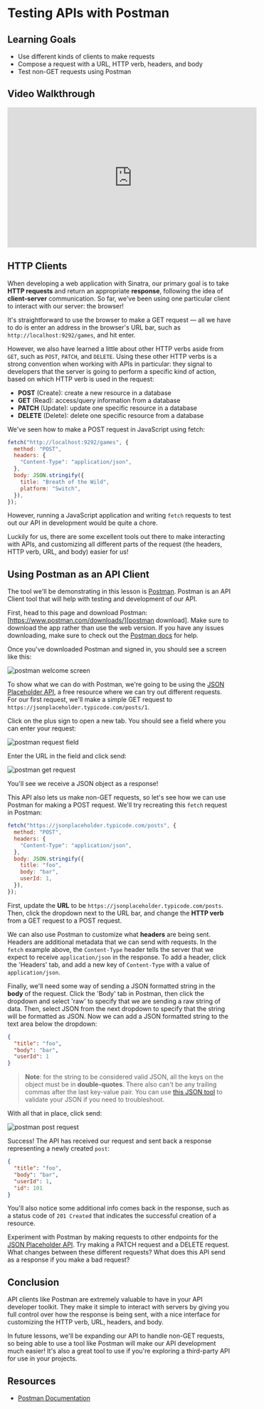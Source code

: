 # Testing APIs with Postman

## Learning Goals

- Use different kinds of clients to make requests
- Compose a request with a URL, HTTP verb, headers, and body
- Test non-GET requests using Postman

## Video Walkthrough

<iframe width="560" height="315" src="https://www.youtube.com/embed/2Uga5Dmj-dA?rel=0&amp;showinfo=0" frameborder="0" allowfullscreen></iframe>

## HTTP Clients

When developing a web application with Sinatra, our primary goal is to take
**HTTP requests** and return an appropriate **response**, following the idea of
**client-server** communication. So far, we've been using one particular client
to interact with our server: the browser!

It's straightforward to use the browser to make a GET request — all we
have to do is enter an address in the browser's URL bar, such as
`http://localhost:9292/games`, and hit enter.

However, we also have learned a little about other HTTP verbs aside from `GET`,
such as `POST`, `PATCH`, and `DELETE`. Using these other HTTP verbs is a strong
convention when working with APIs in particular: they signal to developers that
the server is going to perform a specific kind of action, based on which HTTP
verb is used in the request:

- **POST** (Create): create a new resource in a database
- **GET** (Read): access/query information from a database
- **PATCH** (Update): update one specific resource in a database
- **DELETE** (Delete): delete one specific resource from a database

We've seen how to make a POST request in JavaScript using fetch:

```js
fetch("http://localhost:9292/games", {
  method: "POST",
  headers: {
    "Content-Type": "application/json",
  },
  body: JSON.stringify({
    title: "Breath of the Wild",
    platform: "Switch",
  }),
});
```

However, running a JavaScript application and writing `fetch` requests to test
out our API in development would be quite a chore.

Luckily for us, there are some excellent tools out there to make interacting
with APIs, and customizing all different parts of the request (the headers, HTTP
verb, URL, and body) easier for us!

## Using Postman as an API Client

The tool we'll be demonstrating in this lesson is [Postman][]. Postman is an API
Client tool that will help with testing and development of our API.

First, head to this page and download Postman:
[https://www.postman.com/downloads/][postman download]. Make sure to download
the app rather than use the web version. If you have any issues downloading,
make sure to check out the [Postman docs][] for help.

Once you've downloaded Postman and signed in, you should see a screen like this:

![postman welcome screen](https://curriculum-content.s3.amazonaws.com/phase-4/testing-apis-with-postman/postman-welcome-screen.png)

To show what we can do with Postman, we're going to be using the
[JSON Placeholder API][json placeholder], a free resource where we can try out
different requests. For our first request, we'll make a simple GET request to
`https://jsonplaceholder.typicode.com/posts/1`.

Click on the plus sign to open a new tab. You should see a field where you can
enter your request:

![postman request field](https://curriculum-content.s3.amazonaws.com/phase-4/testing-apis-with-postman/postman-request-field.png)

Enter the URL in the field and click send:

![postman get request](https://curriculum-content.s3.amazonaws.com/phase-4/testing-apis-with-postman/postman-get-request.png)

You'll see we receive a JSON object as a response!

This API also lets us make non-GET requests, so let's see how we can use Postman
for making a POST request. We'll try recreating this `fetch` request in Postman:

```js
fetch("https://jsonplaceholder.typicode.com/posts", {
  method: "POST",
  headers: {
    "Content-Type": "application/json",
  },
  body: JSON.stringify({
    title: "foo",
    body: "bar",
    userId: 1,
  }),
});
```

First, update the **URL** to be `https://jsonplaceholder.typicode.com/posts`.
Then, click the dropdown next to the URL bar, and change the **HTTP verb** from
a GET request to a POST request.

We can also use Postman to customize what **headers** are being sent. Headers
are additional metadata that we can send with requests. In the `fetch` example
above, the `Content-Type` header tells the server that we expect to receive
`application/json` in the response. To add a header, click the 'Headers' tab,
and add a new key of `Content-Type` with a value of `application/json`.

Finally, we'll need some way of sending a JSON formatted string in the **body**
of the request. Click the 'Body' tab in Postman, then click the dropdown and
select 'raw' to specify that we are sending a raw string of data. Then, select
JSON from the next dropdown to specify that the string will be formatted as
JSON. Now we can add a JSON formatted string to the text area below the
dropdown:

```json
{
  "title": "foo",
  "body": "bar",
  "userId": 1
}
```

> **Note**: for the string to be considered valid JSON, all the keys on the
> object must be in **double-quotes**. There also can't be any trailing commas
> after the last key-value pair. You can use [this JSON tool][json lint] to
> validate your JSON if you need to troubleshoot.

With all that in place, click send:

![postman post request](https://curriculum-content.s3.amazonaws.com/phase-4/testing-apis-with-postman/postman-post-request.png)

Success! The API has received our request and sent back a response representing
a newly created `post`:

```json
{
  "title": "foo",
  "body": "bar",
  "userId": 1,
  "id": 101
}
```

You'll also notice some additional info comes back in the response, such as a
status code of `201 Created` that indicates the successful creation of a
resource.

Experiment with Postman by making requests to other endpoints for the
[JSON Placeholder API][json placeholder]. Try making a PATCH request and a
DELETE request. What changes between these different requests? What does this
API send as a response if you make a bad request?

## Conclusion

API clients like Postman are extremely valuable to have in your API developer
toolkit. They make it simple to interact with servers by giving you full control
over how the response is being sent, with a nice interface for customizing the
HTTP verb, URL, headers, and body.

In future lessons, we'll be expanding our API to handle non-GET requests, so
being able to use a tool like Postman will make our API development much easier!
It's also a great tool to use if you're exploring a third-party API for use in
your projects.

## Resources

- [Postman Documentation][postman docs]

[postman]: https://postman.com
[postman download]: https://www.postman.com/downloads/
[postman docs]: https://learning.postman.com/docs/getting-started/installation-and-updates/
[json placeholder]: https://jsonplaceholder.typicode.com/guide/
[json lint]: https://jsonlint.com/
